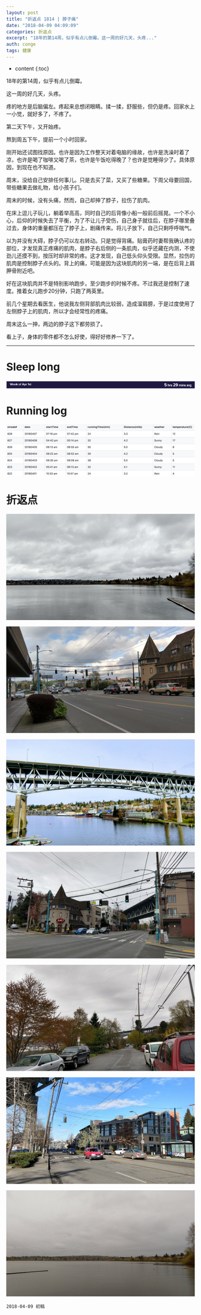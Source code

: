 ```yaml
---
layout: post
title: "折返点 1814 | 脖子痛"
date: "2018-04-09 04:09:09"
categories: 折返点
excerpt: "18年的第14周，似乎有点儿倒霉。这一周的好几天，头疼..."
auth: conge
tags: 健康
---
```

* content
{:toc}

18年的第14周，似乎有点儿倒霉。

这一周的好几天，头疼。

疼的地方是后脑偏左。疼起来总想闭眼睛。揉一揉，舒服些，但仍是疼。回家水上一小觉，就好多了，不疼了。

第二天下午，又开始疼。

熬到周五下午，提前一个小时回家。

刚开始还试图找原因。也许是因为工作整天对着电脑的缘故，也许是洗澡时着了凉，也许是喝了咖啡又喝了茶，也许是午饭吃得晚了？也许是觉睡得少了。具体原因，到现在也不知道。

周末，没给自己安排任何事儿。只是去买了菜，又买了些糖果。下周父母要回国，带些糖果去做礼物，给小孩子们。

周末的时候，没有头痛，然而，自己却抻了脖子，拉伤了肌肉。

在床上逗儿子玩儿，躺着举高高，同时自己的后背像小船一般前后摇晃。一个不小心，后仰的时候失去了平衡，为了不让儿子受伤，自己身子就往后，在脖子哪里叠过去，身体的重量都压在了脖子上，剧痛传来。将儿子放下，自己只剩呼呼喘气。

以为并没有大碍，脖子仍可以左右转动。只是觉得背痛。贴膏药时妻帮我确认疼的部位，才发现真正疼痛的肌肉，是脖子右后侧的一条肌肉，似乎还藏在内测，不使劲儿还摸不到，按压时却非常的疼。这才发现，自己低头仰头受限。显然，拉伤的肌肉是控制脖子点头的。背上的痛，可能是因为这块肌肉的另一端，是在后背上肩胛骨附近吧。

好在这块肌肉并不是特别影响跑步。至少跑步的时候不疼。不过我还是控制了速度。推着女儿跑步20分钟，只跑了两英里。

前几个星期去看医生，他说我左侧背部肌肉比较弱，造成溜肩膀，于是过度使用了左侧脖子上的肌肉，所以才会经常性的疼痛。

周末这么一抻，两边的脖子这下都劳损了。

看上子，身体的零件都不怎么好使，得好好修养一下了。

-----------------------

# Sleep long
![Sleeping log, week 14 2018](/assets/images/折返点/118382-baff1b48c45b6d95.png)

# Running log
![Running log week 14 2018](/assets/images/折返点/118382-b91241ad0c0d1099.png)

# 折返点
![20180401.jpg](/assets/images/折返点/118382-0c8a2425b27693b8.jpg)

![20180402.jpg](/assets/images/折返点/118382-0af485f753c2bee5.jpg)

![20180403.jpg](/assets/images/折返点/118382-2a700a1ae2a87fe2.jpg)

![20180404.jpg](/assets/images/折返点/118382-24d40ca8b809539e.jpg)

![20180405.jpg](/assets/images/折返点/118382-5fdb90e81ca36f8b.jpg)

![20180406.jpg](/assets/images/折返点/118382-4ebc1fae1e769a09.jpg)

![20180407.jpg](/assets/images/折返点/118382-fc2c3e4d7cd5522f.jpg)

```
2018-04-09 初稿
```
